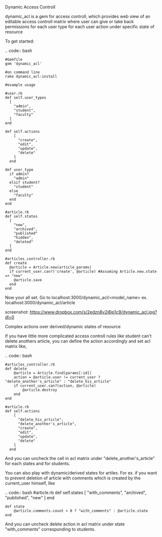 Dynamic Access Controll

dynamic_acl is a gem for access controll, which provides web view of an editable access controll matrix where user can give or take back permissions for each user type for each user action under specific state of resource 

To get started:

.. code:: bash

    #Gemfile
    gem 'dynamic_acl'

    #on command line
    rake dynamic_acl:install
    
    #example usage

    #user.rb
    def self.user_types
      [
        "admin",
        "student",
        "faculty"
      ]
    end
    
    def self.actions
        [
          "create",
          "edit",
          "update",
          "delete"
        ]
      end

    def user_type
      if admin?
        "admin"
      elsif student?
        "student"
      else
        "faculty"
      end
    end

    #article.rb
    def self.states
      [
        "new",
        "archived",
        "published"
        "hidden",
        "deleted"
      ]
    end

    #articles_controller.rb
    def create
      @article = Article.new(article_params)
      if current_user.can?('create', @article) #Assuming Article.new.state => "new"
        @article.save
      end
    end

Now your all set. Go to localhost:3000/dynamic_acl/<model_name>
ex. localhost:3000/dynamic_acl/article

screenshot: https://www.dropbox.com/s/2edzn8v2i8ip1c9/dynamic_acl.jpg?dl=0

Complex actions over derived/dynamic states of resource

If you have little more complicated access controll rules like student can't delete anothers article, you can define the action accordingly and set acl matrix like,

.. code:: bash

    #articles_controller.rb
    def delete
        @article = Article.find(params[:id])
        action = @article.user != current_user ? "delete_another's_article" : "delete_his_article"
        if current_user.can?(action, @article)
            @article.destroy
        end
    end
    
    #article.rb
    def self.actions
        [ 
          "delete_his_article",
          "delete_another's_article",
          "create",
          "edit",
          "update",
          "delete"
        ]
      end
And you can uncheck the cell in acl matrix under "delete_another's_article" for each states and for students.
      
You can also play with dynamic/derived states for artiles. For ex. if you want to prevent deletion of article with comments which is created by the current_user himself, like

.. code:: bash
    #article.rb
    def self.states
        [
            "with_comments",
            "archived",
            "published",
           "new"
        ]
    end
    
    def state
        @article.comments.count > 0 ? "with_comments" : @article.state
    end
And you can uncheck delete action in acl matrix under state "with_comments" corresponding to students.
